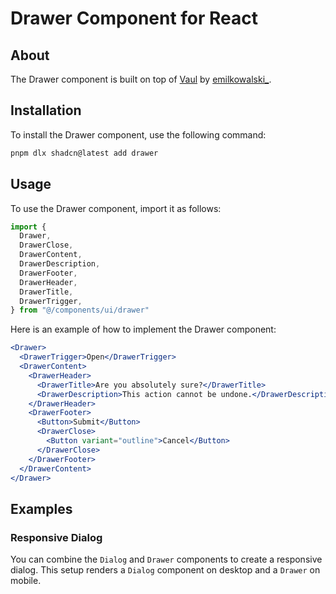 # Drawer Component for React

## About

The Drawer component is built on top of [Vaul](https://github.com/emilkowalski/vaul) by [emilkowalski_](https://twitter.com/emilkowalski_).

## Installation

To install the Drawer component, use the following command:

```bash
pnpm dlx shadcn@latest add drawer
```

## Usage

To use the Drawer component, import it as follows:

```javascript
import {
  Drawer,
  DrawerClose,
  DrawerContent,
  DrawerDescription,
  DrawerFooter,
  DrawerHeader,
  DrawerTitle,
  DrawerTrigger,
} from "@/components/ui/drawer"
```

Here is an example of how to implement the Drawer component:

```jsx
<Drawer>
  <DrawerTrigger>Open</DrawerTrigger>
  <DrawerContent>
    <DrawerHeader>
      <DrawerTitle>Are you absolutely sure?</DrawerTitle>
      <DrawerDescription>This action cannot be undone.</DrawerDescription>
    </DrawerHeader>
    <DrawerFooter>
      <Button>Submit</Button>
      <DrawerClose>
        <Button variant="outline">Cancel</Button>
      </DrawerClose>
    </DrawerFooter>
  </DrawerContent>
</Drawer>
```

## Examples

### Responsive Dialog

You can combine the `Dialog` and `Drawer` components to create a responsive dialog. This setup renders a `Dialog` component on desktop and a `Drawer` on mobile.